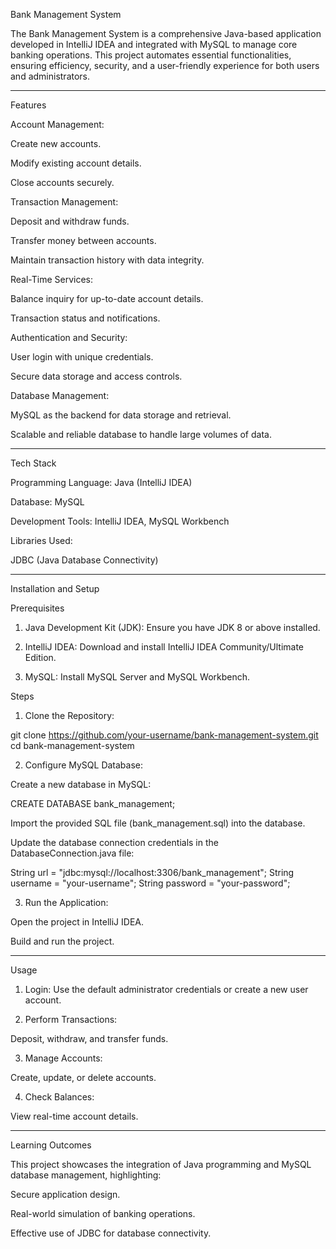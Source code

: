 Bank Management System

The Bank Management System is a comprehensive Java-based application developed in IntelliJ IDEA and integrated with MySQL to manage core banking operations. This project automates essential functionalities, ensuring efficiency, security, and a user-friendly experience for both users and administrators.


---

Features

Account Management:

Create new accounts.

Modify existing account details.

Close accounts securely.


Transaction Management:

Deposit and withdraw funds.

Transfer money between accounts.

Maintain transaction history with data integrity.


Real-Time Services:

Balance inquiry for up-to-date account details.

Transaction status and notifications.


Authentication and Security:

User login with unique credentials.

Secure data storage and access controls.


Database Management:

MySQL as the backend for data storage and retrieval.

Scalable and reliable database to handle large volumes of data.




---

Tech Stack

Programming Language: Java (IntelliJ IDEA)

Database: MySQL

Development Tools: IntelliJ IDEA, MySQL Workbench

Libraries Used:

JDBC (Java Database Connectivity)




---

Installation and Setup

Prerequisites

1. Java Development Kit (JDK): Ensure you have JDK 8 or above installed.


2. IntelliJ IDEA: Download and install IntelliJ IDEA Community/Ultimate Edition.


3. MySQL: Install MySQL Server and MySQL Workbench.



Steps

1. Clone the Repository:

git clone https://github.com/your-username/bank-management-system.git
cd bank-management-system


2. Configure MySQL Database:

Create a new database in MySQL:

CREATE DATABASE bank_management;

Import the provided SQL file (bank_management.sql) into the database.

Update the database connection credentials in the DatabaseConnection.java file:

String url = "jdbc:mysql://localhost:3306/bank_management";
String username = "your-username";
String password = "your-password";



3. Run the Application:

Open the project in IntelliJ IDEA.

Build and run the project.





---

Usage

1. Login: Use the default administrator credentials or create a new user account.


2. Perform Transactions:

Deposit, withdraw, and transfer funds.



3. Manage Accounts:

Create, update, or delete accounts.



4. Check Balances:

View real-time account details.

---

Learning Outcomes

This project showcases the integration of Java programming and MySQL database management, highlighting:

Secure application design.

Real-world simulation of banking operations.

Effective use of JDBC for database connectivity.
